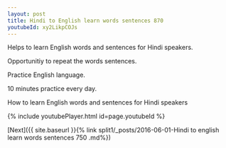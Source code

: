 ```yaml
---
layout: post
title: Hindi to English learn words sentences 870 
youtubeId: xy2LikpCOJs
---
```

 
 
Helps to learn English words and sentences for Hindi speakers.

Opportunitiy to repeat the words sentences. 

Practice English language. 
 
10 minutes practice every day. 
 
How to learn English words and sentences for Hindi speakers 
 
{% include youtubePlayer.html id=page.youtubeId %}
 
 
[Next]({{ site.baseurl }}{% link  split1/_posts/2016-06-01-Hindi to english learn words sentences 750 .md%})
 
